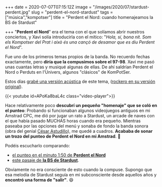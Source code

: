 +++
date = 2020-07-07T07:15:12Z
image = "/images/2020/07/stardust-perdent.jpg"
slug = "perdent-el-nord-stardust"
tags = ["música","kompotser"]
title = "Perdent el Nord: cuando homenajeamos la BS de Stardust"

+++
"**Perdent el Nord**" era el tema con el que solíamos abrir nuestros conciertos, y Xavi solía introducirla con el mítico: "_Hola, sí, bona nit. Som els Kompotser del Prat i això és una cançó de desamor que es diu Perdent el Nord_".

Fue uno de los primeros temas propios de la banda. No recuerdo fechas exactamente, pero **diría que la compusimos sobre el 97-98**. Xavi me pasó unas cuantas letras y musiqué algunas de ellas. De ahí saldrían Perdent el Nord o Perduts en l'Univers, algunos "clásicos" de KomPotSer.

Estos días [grabé una versión acústica](https://www.youtube.com/watch?v=APoKa8baL4c) de este tema, ([rockero en su versión original](https://www.youtube.com/watch?v=rDK1UJC4ZbE)). 

{{< youtube id=APoKa8baL4c class="video-player">}}

Hace relativamente poco **descubrí un pequeño "homenaje" que se coló en el punteo**: Probando si funcionaban algunos videojuegos antiguos en mi Amstrad CPC, me dió por jugar un rato a Stardust, un arcade de naves con el que había pasado MUCHAS horas cuando era pequeño. Mientras paseaba por las opciones del menú y sonaba de fondo la banda sonora (obra del genial [César Astudillo](https://twitter.com/cesarastudillo)), me quedé a cuadros. **Acababa de sonar un trozo del punteo de Perdent el Nord en mi Amstrad**. 🤯

Podéis escucharlo comparando:

- [el punteo en el minuto 1:50 de **Perdent el Nord**](https://youtu.be/APoKa8baL4c?t=110)
- [este pasaje de **la BS de Stardust**](https://youtu.be/HG1HtRliRto?t=100). 

Obviamente no era consciente de esto cuando la compuse. Supongo que esa melodía de Stardust seguía en mi subconsciente desde aquellos años y **encontró una forma de "salir"**. 😄
